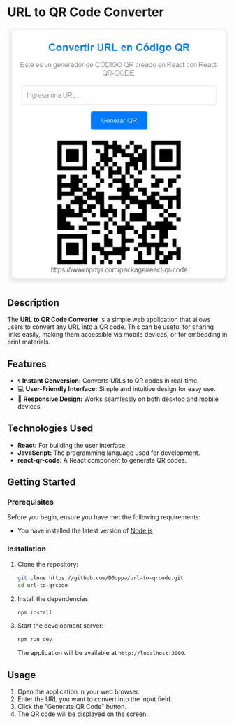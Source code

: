 # URL to QR Code Converter

![QR Code](demo.png)

## Description

The **URL to QR Code Converter** is a simple web application that allows users to convert any URL into a QR code. This can be useful for sharing links easily, making them accessible via mobile devices, or for embedding in print materials.

## Features

- 🌀 **Instant Conversion:** Converts URLs to QR codes in real-time.
- 💻 **User-Friendly Interface:** Simple and intuitive design for easy use.
- 📱 **Responsive Design:** Works seamlessly on both desktop and mobile devices.

## Technologies Used

- **React:** For building the user interface.
- **JavaScript:** The programming language used for development.
- **react-qr-code:** A React component to generate QR codes.

## Getting Started

### Prerequisites

Before you begin, ensure you have met the following requirements:
- You have installed the latest version of [Node.js](https://nodejs.org/en/download/)

### Installation

1. Clone the repository:
    ```bash
    git clone https://github.com/D0oppa/url-to-qrcode.git
    cd url-to-qrcode
    ```

2. Install the dependencies:
    ```bash
    npm install
    ```

3. Start the development server:
    ```bash
    npm run dev
    ```

    The application will be available at `http://localhost:3000`.

## Usage

1. Open the application in your web browser.
2. Enter the URL you want to convert into the input field.
3. Click the "Generate QR Code" button.
4. The QR code will be displayed on the screen.

